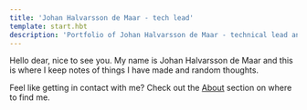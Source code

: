 ```yaml
---
title: 'Johan Halvarsson de Maar - tech lead'
template: start.hbt
description: 'Portfolio of Johan Halvarsson de Maar - technical lead and developer at CP+B'
---
```


Hello dear, nice to see you. My name is Johan Halvarsson de Maar and this is where I keep notes of things I have made and random thoughts.

Feel like getting in contact with me? Check out the [About](#about) section on where to find me.
